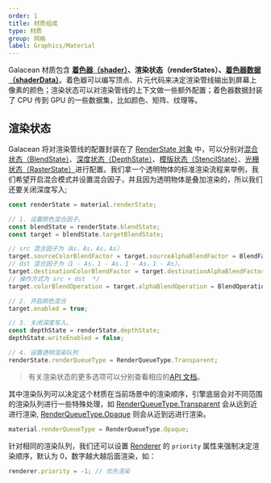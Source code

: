 ```yaml
---
order: 1
title: 材质组成
type: 材质
group: 网格
label: Graphics/Material
---
```


Galacean 材质包含 **[着色器（shader）](/docs/graphics-shader)、渲染状态（renderStates）、[着色器数据（shaderData）](/docs/graphics-shader-shaderData)**。着色器可以编写顶点、片元代码来决定渲染管线输出到屏幕上像素的颜色；渲染状态可以对渲染管线的上下文做一些额外配置；着色器数据封装了 CPU 传到 GPU 的一些数据集，比如颜色、矩阵、纹理等。

## 渲染状态

Galacean 将对渲染管线的配置封装在了 [RenderState 对象](/apis/core/#RenderState) 中，可以分别对[混合状态（BlendState）](/apis/core/#RenderState-BlendState)、[深度状态（DepthState）](/apis/core/#RenderState-DepthState)、[模版状态（StencilState）](/apis/core/#RenderState-StencilState)、[光栅状态（RasterState）](/apis/core/#RenderState-RasterState)进行配置。我们拿一个透明物体的标准渲染流程来举例，我们希望开启混合模式并设置混合因子，并且因为透明物体是叠加渲染的，所以我们还要关闭深度写入;

```typescript
const renderState = material.renderState;

// 1. 设置颜色混合因子。
const blendState = renderState.blendState;
const target = blendState.targetBlendState;

// src 混合因子为（As，As，As，As）
target.sourceColorBlendFactor = target.sourceAlphaBlendFactor = BlendFactor.SourceAlpha;
// dst 混合因子为（1 - As，1 - As，1 - As，1 - As）。
target.destinationColorBlendFactor = target.destinationAlphaBlendFactor = BlendFactor.OneMinusSourceAlpha;
// 操作方式为 src + dst  */
target.colorBlendOperation = target.alphaBlendOperation = BlendOperation.Add;

// 2. 开启颜色混合
target.enabled = true;

// 3. 关闭深度写入。
const depthState = renderState.depthState;
depthState.writeEnabled = false;

// 4. 设置透明渲染队列
renderState.renderQueueType = RenderQueueType.Transparent;
```

> 有关渲染状态的更多选项可以分别查看相应的[API 文档](/apis/core/#RenderState)。

其中渲染队列可以决定这个材质在当前场景中的渲染顺序，引擎底层会对不同范围的渲染队列进行一些特殊处理，如 [RenderQueueType.Transparent](/apis/core/#RenderQueueType-transparent) 会从远到近进行渲染, [RenderQueueType.Opaque](/apis/core/#RenderQueueType-Opaque) 则会从近到远进行渲染。

```typescript
material.renderQueueType = RenderQueueType.Opaque;
```

针对相同的渲染队列，我们还可以设置 [Renderer](/apis/core/#Renderer) 的 `priority` 属性来强制决定渲染顺序，默认为 0，数字越大越后面渲染，如：

```typescript
renderer.priority = -1; // 优先渲染
```
